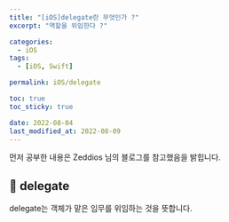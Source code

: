 ```yaml
---
title: "[iOS]delegate란 무엇인가 ?"
excerpt: "역할을 위임한다 ?"

categories:
  - iOS
tags:
  - [iOS, Swift]

permalink: iOS/delegate

toc: true
toc_sticky: true

date: 2022-08-04
last_modified_at: 2022-08-09
---
```


먼저 공부한 내용은 Zeddios 님의 블로그를 참고했음을 밝힙니다. 

## 🍎 delegate

delegate는 객체가 맡은 임무를 위임하는 것을 뜻합니다. 




